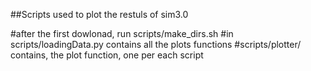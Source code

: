 ##Scripts used to plot the restuls of sim3.0

#after the first dowlonad, run scripts/make_dirs.sh
#in scripts/loadingData.py contains all the plots functions
#scripts/plotter/ contains, the plot function, one per each script

